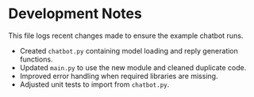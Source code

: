 # Development Notes

This file logs recent changes made to ensure the example chatbot runs.

- Created `chatbot.py` containing model loading and reply generation functions.
- Updated `main.py` to use the new module and cleaned duplicate code.
- Improved error handling when required libraries are missing.
- Adjusted unit tests to import from `chatbot.py`.
